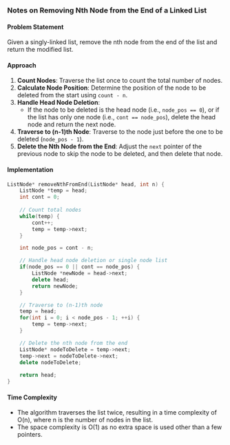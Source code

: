 ### Notes on Removing Nth Node from the End of a Linked List

#### Problem Statement
Given a singly-linked list, remove the nth node from the end of the list and return the modified list.

#### Approach
1. **Count Nodes**: Traverse the list once to count the total number of nodes.
2. **Calculate Node Position**: Determine the position of the node to be deleted from the start using `count - n`.
3. **Handle Head Node Deletion**:
   - If the node to be deleted is the head node (i.e., `node_pos == 0`), or if the list has only one node (i.e., `cont == node_pos`), delete the head node and return the next node.
4. **Traverse to (n-1)th Node**: Traverse to the node just before the one to be deleted (`node_pos - 1`).
5. **Delete the Nth Node from the End**: Adjust the `next` pointer of the previous node to skip the node to be deleted, and then delete that node.

#### Implementation
```cpp
ListNode* removeNthFromEnd(ListNode* head, int n) {
    ListNode *temp = head;
    int cont = 0;
    
    // Count total nodes
    while(temp) {
        cont++;
        temp = temp->next;
    }

    int node_pos = cont - n;

    // Handle head node deletion or single node list
    if(node_pos == 0 || cont == node_pos) {
        ListNode *newNode = head->next;
        delete head;
        return newNode;
    }

    // Traverse to (n-1)th node
    temp = head;
    for(int i = 0; i < node_pos - 1; ++i) {
        temp = temp->next;
    }

    // Delete the nth node from the end
    ListNode* nodeToDelete = temp->next;
    temp->next = nodeToDelete->next;
    delete nodeToDelete;
    
    return head;
}
```

#### Time Complexity
- The algorithm traverses the list twice, resulting in a time complexity of O(n), where n is the number of nodes in the list.
- The space complexity is O(1) as no extra space is used other than a few pointers.
